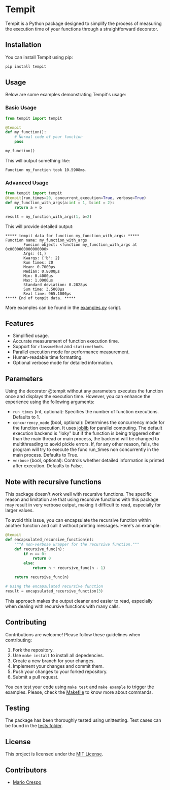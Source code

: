 # Tempit

Tempit is a Python package designed to simplify the process of measuring the execution time of your functions through a straightforward decorator.

## Installation

You can install Tempit using pip:

```bash
pip install tempit
```

## Usage

Below are some examples demonstrating Tempit's usage:

### Basic Usage

```python
from tempit import tempit

@tempit
def my_function():
    # Normal code of your function
    pass

my_function()
```

This will output something like:

```text
Function my_function took 10.5908ms.
```

### Advanced Usage

```python
from tempit import tempit
@tempit(run_times=20, concurrent_execution=True, verbose=True)
def my_function_with_args(a:int = 1, b:int = 2):
    return a + b

result = my_function_with_args(1, b=2)
```

This will provide detailed output:

```text
***** tempit data for function my_function_with_args: *****
Function name: my_function_with_args
        Funcion object: <function my_function_with_args at 0x0000000000000000>
        Args: (1,)
        Kwargs: {'b': 2}
        Run times: 20
        Mean: 0.7000µs
        Median: 0.8000µs
        Min: 0.4000µs
        Max: 1.0000µs
        Standard deviation: 0.2828µs
        Sum time: 3.5000µs
        Real time: 965.1000µs
***** End of tempit data. *****
```

More examples can be found in the [examples.py](examples/examples.py) script.

## Features

- Simplified usage.
- Accurate measurement of function execution time.
- Support for `classmethod` and `staticmethods`.
- Parallel execution mode for performance measurement.
- Human-readable time formatting.
- Optional verbose mode for detailed information.

## Parameters

Using the decorator @tempit without any parameters executes the function once and displays the execution time. However, you can enhance the experience using the following arguments:

- `run_times` (int, optional): Specifies the number of function executions. Defaults to 1.
- `concurrency_mode` (bool, optional): Determines the concurrency mode for the function execution. It uses [joblib](https://pypi.org/project/joblib/) for parallel computing. The  default execution backend is "loky" but if the function is being triggered other than the main thread or main process, the backend will be changed to multithreading to aovid pickle errors. If, for any other reason, fails, the program will try to execute the func run_times non concurrently in the main process. Defaults to True.
- `verbose` (bool, optional): Controls whether detailed information is printed after execution. Defaults to False.

## Note with recursive functions

This package doesn't work well with recursive functions. The specific reason and limitation are that using recursive functions with this package may result in very verbose output, making it difficult to read, especially for larger values.

To avoid this issue, you can encapsulate the recursive function within another function and call it without printing messages. Here's an example:

```python
@tempit
def encapsulated_recursive_function(n):
    """A non-verbose wrapper for the recursive function."""
    def recursive_func(n):
        if n == 0:
            return 0
        else:
            return n + recursive_func(n - 1)

    return recursive_func(n)

# Using the encapsulated recursive function
result = encapsulated_recursive_function(3)
```

This approach makes the output cleaner and easier to read, especially when dealing with recursive functions with many calls.

## Contributing

Contributions are welcome! Please follow these guidelines when contributing:

1. Fork the repository.
2. Use `make install` to install all depedencies.
3. Create a new branch for your changes.
4. Implement your changes and commit them.
5. Push your changes to your forked repository.
6. Submit a pull request.

You can test your code using `make test` and `make example` to trigger the examples. Please, check the [Makefile](Makefile) to know more about commands.

## Testing

The package has been thoroughly tested using unittesting. Test cases can be found in the [tests folder](tests).

## License

This project is licensed under the [MIT License](LICENSE.txt).

## Contributors

- [Mario Crespo](https://github.com/mcrespoae)
